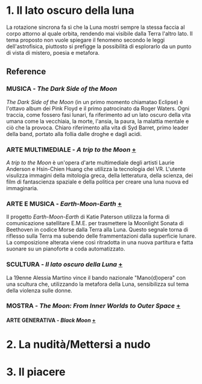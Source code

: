 # 1. Il lato oscuro della luna

La rotazione sincrona fa sì che la Luna mostri sempre la stessa faccia al corpo attorno al quale orbita, rendendo mai visibile dalla Terra l'altro lato. Il tema proposto non vuole spiegare il fenomeno secondo le leggi dell'astrofisica, piuttosto si prefigge la possibilità di esplorarlo da un punto di vista di mistero, poesia e metafora.


## Reference

### MUSICA - *The Dark Side of the Moon*
*The Dark Side of the Moon* (in un primo momento chiamatao Eclipse) è l'ottavo album dei Pink Floyd e il primo patrocinato da Roger Waters. Ogni traccia, come fossero fasi lunari, fa riferimento ad un lato oscuro della vita umana come la vecchiaia, la morte, l'ansia, la paura, la malattia mentale e ciò che la provoca. Chiaro riferimento alla vita di Syd Barret, primo leader della band, portato alla follia dalle droghe e dagli acidi. 

### ARTE MULTIMEDIALE - *A trip to the Moon*  [+](https://channel.louisiana.dk/video/laurie-anderson-hsin-chien-huang-a-trip-to-the-moon)
*A trip to the Moon* è un'opera d'arte multimediale degli artisti Laurie Anderson e Hsin-Chien Huang che utilizza la tecnologia del VR. L'utente visulizza immagini della mitologia greca, della letteratura, della scienza, dei film di fantascienza spaziale e della politica per creare una luna nuova ed immaginaria.

### ARTE E MUSICA - *Earth-Moon-Earth* [+](http://katiepaterson.org/portfolio/earth-moon-earth/)
Il progetto *Earth-Moon-Earth* di Katie Paterson utilizza la forma di comunicazione satellitare E.M.E. per trasmettere la Moonlight Sonata di Beethoven in codice Morse dalla Terra alla Luna. Questo segnale torna di riflesso sulla Terra ma subendo delle frammentazioni dalla superficie lunare. La composizione alterata viene così ritradotta in una nuova partitura e fatta suonare su un pianoforte a coda automatizzato. 

### SCULTURA - *Il lato oscuro della Luna* [+](https://www.lecceprima.it/foto/eventi/il-lato-oscuro-della-luna/#whatsapp-image-2019-06-15-at-14-46-49.html)
La 19enne Alessia Martino vince il bando nazionale "Mano(d)opera" con una scultura che, utilizzando la metafora della Luna, sensibilizza sul tema della violenza sulle donne. 


### MOSTRA - *The Moon: From Inner Worlds to Outer Space* [+](http://www.yvesklein.com/en/expositions/view/1574/the-moon-from-inner-worlds-to-outer-space/?of=23#:~:text=This%20large%2Dscale%20exhibition%20will,and%20object%20of%20scientific%20inquiry.&text=The%20Louisiana's%20exhibition%20explores%20how,recent%20history%20of%20the%20Moon.)

#### ARTE GENERATIVA - *Black Moon* [+](https://www.motorefisico.com/audio-video/)



# 2. La nudità/Mettersi a nudo


# 3. Il piacere




